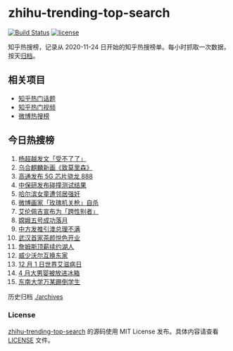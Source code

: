 # zhihu-trending-top-search

[![Build Status](https://github.com/justjavac/zhihu-trending-top-search/workflows/ci/badge.svg?branch=main)](https://github.com/justjavac/zhihu-trending-top-search/actions)
[![license](https://img.shields.io/github/license/justjavac/zhihu-trending-top-search)](https://github.com/justjavac/zhihu-trending-top-search/blob/main/LICENSE)

知乎热搜榜，记录从 2020-11-24 日开始的知乎热搜榜单。每小时抓取一次数据，按天[归档](./archives)。

## 相关项目

- [知乎热门话题](https://github.com/justjavac/zhihu-trending-hot-questions)
- [知乎热门视频](https://github.com/justjavac/zhihu-trending-hot-video)
- [微博热搜榜](https://github.com/justjavac/weibo-trending-hot-search)

## 今日热搜榜

<!-- BEGIN -->
<!-- 最后更新时间 Thu Dec 03 2020 13:03:59 GMT+0800 (CST) -->
1. [杨超越发文「受不了了」 ](https://www.zhihu.com/search?q=杨超越)
1. [乌合麒麟新画《致莫里森》](https://www.zhihu.com/search?q=致莫里森)
1. [高通发布 5G 芯片骁龙 888](https://www.zhihu.com/search?q=骁龙888)
1. [中保研发布碰撞测试结果](https://www.zhihu.com/search?q=中保研)
1. [哈尔滨女童遭邻居强奸](https://www.zhihu.com/search?q=哈尔滨女童)
1. [微博画家「玫瑰机关枪」自杀](https://www.zhihu.com/search?q=玫瑰机关枪)
1. [艾伦佩吉宣布为「跨性别者」](https://www.zhihu.com/search?q=跨性别者)
1. [嫦娥五号成功落月](https://www.zhihu.com/search?q=嫦娥五号)
1. [中方发推引澳总理不满 ](https://www.zhihu.com/search?q=澳大利亚阿富汗)
1. [武汉首家茶颜悦色开业](https://www.zhihu.com/search?q=茶颜悦色)
1. [詹姆斯顶薪续约湖人](https://www.zhihu.com/search?q=詹姆斯)
1. [威少沃尔互换东家](https://www.zhihu.com/search?q=威少)
1. [12 月 1 日世界艾滋病日](https://www.zhihu.com/search?q=艾滋病)
1. [4 月大男婴被放进冰箱](https://www.zhihu.com/search?q=男婴冰箱)
1. [东南大学万某踢倒学生](https://www.zhihu.com/search?q=东南大学万思远)
<!-- END -->

历史归档 [./archives](./archives)

### License

[zhihu-trending-top-search](https://github.com/justjavac/zhihu-trending-top-search) 的源码使用 MIT License 发布。具体内容请查看 [LICENSE](./LICENSE) 文件。
